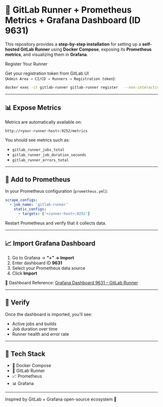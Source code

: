 # 🦩 GitLab Runner + Prometheus Metrics + Grafana Dashboard (ID 9631)

This repository provides a **step-by-step installation** for setting up a **self-hosted GitLab Runner**
using **Docker Compose**, exposing its **Prometheus metrics**, and visualizing them in **Grafana**.

Register Your Runner

Get your registration token from GitLab UI  
(`Admin Area → CI/CD → Runners → Registration token`):

```bash
docker exec -it gitlab-runner gitlab-runner register   --non-interactive   --url http://gitlab.example.com/   --registration-token <YOUR_TOKEN>   --executor docker   --docker-image "alpine:latest"   --description "Self-hosted Runner"   --tag-list "docker,self-hosted"   --run-untagged="true"   --locked="false"
```

---

## 📊  Expose Metrics

Metrics are automatically available on:

```
http://<your-runner-host>:9252/metrics
```

You should see metrics such as:
- `gitlab_runner_jobs_total`
- `gitlab_runner_job_duration_seconds`
- `gitlab_runner_errors_total`

---

## 🔧  Add to Prometheus

In your Prometheus configuration (`prometheus.yml`):

```yaml
scrape_configs:
  - job_name: 'gitlab-runner'
    static_configs:
      - targets: ['<runner-host>:9252']
```

Restart Prometheus and verify that it collects data.

---

## 📈  Import Grafana Dashboard

1. Go to Grafana → **"+" → Import**
2. Enter dashboard ID **9631**
3. Select your Prometheus data source
4. Click **Import**

🎯 Dashboard Reference: [Grafana Dashboard 9631 – GitLab Runner](https://grafana.com/grafana/dashboards/9631-gitlab-runner/)

---

## 🧩  Verify

Once the dashboard is imported, you’ll see:
- Active jobs and builds
- Job duration over time
- Runner health and error rate

---

## 🧰 Tech Stack

- 🐳 Docker Compose  
- 🦩 GitLab Runner  
- 📈 Prometheus  
- 📊 Grafana  

---
 
Inspired by GitLab + Grafana open-source ecosystem 💙
